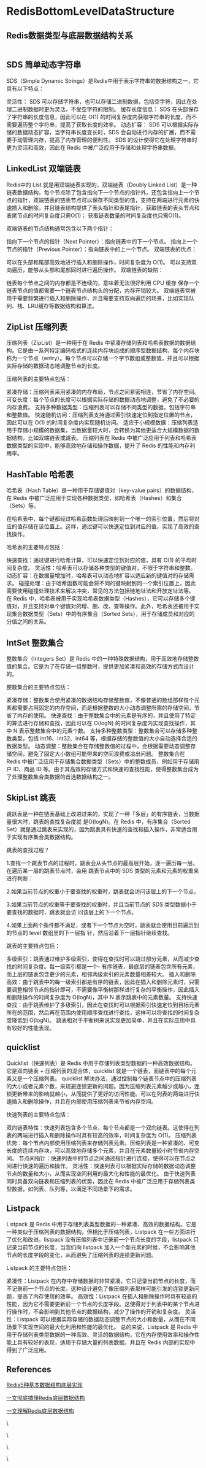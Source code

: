 # RedisBottomLevelDataStructure

## Redis数据类型与底层数据结构关系

<figure><img src="../../../.gitbook/assets/image.png" alt=""><figcaption></figcaption></figure>

## SDS 简单动态字符串&#x20;

SDS（Simple Dynamic Strings）是Redis中用于表示字符串的数据结构之一，它具有以下特点：

灵活性： SDS 可以存储字符串，也可以存储二进制数据，包括空字符，因此在处理二进制数据时更为灵活，不受空字符的限制。 缓存长度信息： SDS 在头部保存了字符串的长度信息，因此可以在 O(1) 的时间复杂度内获取字符串的长度，而不需要遍历整个字符串，提高了获取长度的效率。 动态扩容： SDS 可以根据实际存储的数据动态扩容，当字符串长度变长时，SDS 会自动进行内存的扩展，而不需要手动管理内存，提高了内存管理的便利性。 SDS 的设计使得它在处理字符串时更为灵活和高效，因此在 Redis 中被广泛应用于存储和处理字符串数据。

## LinkedList 双端链表&#x20;

Redis中的 List 就是⽤双端链表实现的，双端链表（Doubly Linked List）是一种链表数据结构，每个节点除了包含指向下一个节点的指针外，还包含指向上一个节点的指针，双端链表的链表节点可以保存不同类型的值，⽀持在两端进⾏元素的快速插⼊和删除，并且链表结构提供了表头指针和表尾指针，获取链表的表头节点和表尾节点的时间复杂度只需O(1)； 获取链表数量的时间复杂度也只需O(1)。

双端链表的节点结构通常包含以下两个指针：

指向下一个节点的指针（Next Pointer）：指向链表中的下一个节点。 指向上一个节点的指针（Previous Pointer）：指向链表中的上一个节点。 双端链表的优点：

可以在头部和尾部高效地进行插入和删除操作，时间复杂度为 O(1)。 可以支持双向遍历，能够从头部和尾部同时进行遍历操作。 双端链表的缺陷：

链表每个节点之间的内存都是不连续的，意味着⽆法很好利⽤ CPU 缓存 保存⼀个链表节点的值都需要⼀个链表节点结构头的分配，内存开销较⼤。 双端链表常被用于需要频繁进行插入和删除操作，并且需要支持双向遍历的场景，比如实现队列、栈、LRU缓存等数据结构和算法。

## ZipList 压缩列表&#x20;

压缩列表（ZipList）是一种用于在 Redis 中紧凑存储列表和哈希表数据的数据结构。它是由一系列特定编码格式的连续内存块组成的顺序型数据结构，每个内存块称为一个节点（entry）。每个节点可以存储一个字节数组或整数值，并且可以根据实际存储的数据动态地调整节点的长度。

压缩列表的主要特点包括：

紧凑存储：压缩列表采用紧凑的内存布局，节点之间紧密相连，节省了内存空间。 可变长度：每个节点的长度可以根据实际存储的数据动态地调整，避免了不必要的内存浪费。 支持多种数据类型：压缩列表可以存储不同类型的数据，包括字符串和整数值。 快速随机访问：压缩列表支持通过索引快速定位到指定位置的节点，因此可以在 O(1) 的时间复杂度内实现随机访问。 适应于小规模数据：压缩列表适用于存储小规模的数据集，当数据量较大时，会转换为其他更适合大规模数据的数据结构，比如双端链表或跳表。 压缩列表在 Redis 中被广泛应用于列表和哈希表数据类型的实现中，能够高效地存储和操作数据，提升了 Redis 的性能和内存利用率。

## HashTable 哈希表&#x20;

哈希表（Hash Table）是一种用于存储键值对（key-value pairs）的数据结构，在 Redis 中被广泛应用于实现各种数据类型，如哈希表（Hashes）和集合（Sets）等。

在哈希表中，每个键都经过哈希函数处理后映射到一个唯一的索引位置，然后将对应的值存储在该位置上。这样，通过键可以快速定位到对应的值，实现了高效的查找操作。

哈希表的主要特点包括：

快速查找：通过键进行哈希计算，可以快速定位到对应的值，具有 O(1) 的平均时间复杂度。 灵活性：哈希表可以存储各种类型的键值对，不限于字符串和整数。 动态扩容：在数据量增加时，哈希表可以动态地扩容以适应新的键值对的存储需求。 碰撞处理：由于哈希函数可能会将不同的键映射到同一个索引位置上，因此需要使用碰撞处理技术来解决冲突，常见的方法包括链地址法和开放定址法等。 在 Redis 中，哈希表被用于实现哈希表数据类型（Hashes），它可以存储多个键值对，并且支持对单个键值对的增、删、改、查等操作。此外，哈希表还被用于实现集合数据类型（Sets）中的有序集合（Sorted Sets），用于存储成员和对应的分值之间的关系。

## IntSet 整数集合&#x20;

整数集合（Integers Set）是 Redis 中的一种特殊数据结构，用于高效地存储整数值的集合。它是为了在存储一组整数时，提供更加紧凑和高效的存储方式而设计的。

整数集合的主要特点包括：

紧凑存储：整数集合使用紧凑的数据结构存储整数值，不像普通的数组那样每个元素都需要占用固定的内存空间，而是根据整数的大小动态调整所需的存储空间，节省了内存的使用。 快速查找：由于整数集合中的元素是有序的，并且使用了特定的算法进行存储和查找，因此可以在 O(logN) 的时间复杂度内实现查找操作，其中 N 表示整数集合中的元素个数。 支持多种整数类型：整数集合可以存储多种整数类型，包括 int16、int32、int64 等，根据存储的整数值的大小自动选择合适的数据类型。 动态调整：整数集合在存储整数值的过程中，会根据需要动态调整存储空间，避免了固定大小数组可能带来的空间浪费或溢出问题。 整数集合在 Redis 中被广泛应用于存储集合数据类型（Sets）中的整数成员，例如用于存储用户 ID、商品 ID 等。由于其高效的存储方式和快速的查找性能，使得整数集合成为了处理整数集合类数据的首选数据结构之一。

## SkipList 跳表&#x20;

跳跃表是⼀种在链表基础上改进过来的，实现了⼀种「多层」的有序链表，当数据量很⼤时，跳表的查找复杂度就 是O(logN)。在 Redis 中，有序集合（Sorted Set）就是通过跳表来实现的，因为跳表具有快速的查找和插入操作，非常适合用于实现有序集合类数据结构。

跳表的查找过程？

1.查找⼀个跳表节点的过程时，跳表会从头节点的最⾼层开始，逐⼀遍历每⼀层。在遍历某⼀层的跳表节点时，会⽤ 跳表节点中的 SDS 类型的元素和元素的权重来进⾏判断：

2.如果当前节点的权重⼩于要查找的权重时，跳表就会访问该层上的下⼀个节点。

3.如果当前节点的权重等于要查找的权重时，并且当前节点的 SDS 类型数据⼩于要查找的数据时，跳表就会访 问该层上的下⼀个节点。

4.如果上⾯两个条件都不满⾜，或者下⼀个节点为空时，跳表就会使⽤⽬前遍历到的节点的 level 数组⾥的下⼀层指 针，然后沿着下⼀层指针继续查找。

跳表的主要特点包括：

多级索引：跳表通过维护多级索引，使得在查找时可以跳过部分元素，从而减少查找的时间复杂度。每一级索引都是一个- 有序链表，最底层的链表包含所有元素，而上层的链表包含更少的元素，相邻两级索引的元素数量相差较大。 插入和删除高效：由于跳表中的每一级索引都是有序的链表，因此在插入和删除元素时，只需要调整相邻节点的指针即可，不需要像平衡树那样进行复杂的平衡操作，因此插入和删除操作的时间复杂度为 O(logN)，其中 N 表示跳表中的元素数量。 支持快速查找：由于跳表维护了多级索引，因此在查找时可以根据索引快速定位到目标元素所在的范围，然后再在范围内使用顺序查找进行查找，这样可以将查找的时间复杂度降低到 O(logN)。 跳表相对于平衡树来说实现更加简单，并且在实际应用中具有较好的性能表现。

## quicklist&#x20;

Quicklist（快速列表）是 Redis 中用于存储列表类型数据的一种高效数据结构。它是双向链表 + 压缩列表的混合体，quicklist 就是⼀个链表，⽽链表中的每个元素⼜是⼀个压缩列表。 quicklist 解决办法，通过控制每个链表节点中的压缩列表的⼤⼩或者元素个数，来规避连锁更新的问题。因为压缩列表元素越少或越⼩，连锁更新带来的影响就越⼩，从⽽提供了更好的访问性能。可以在列表的两端进行快速插入和删除操作，并且在内部使用压缩列表来节省内存空间。

快速列表的主要特点包括：

双向链表特性：快速列表包含多个节点，每个节点都是一个双向链表。这使得在列表的两端进行插入和删除操作时具有较高的效率，时间复杂度为 O(1)。 压缩列表优势：每个节点内部使用压缩列表来存储列表元素。压缩列表是一种紧凑的、可变长度的连续内存块，可以高效地存储多个元素，并且在元素数量较小时节省内存空间。 节点间指针：快速列表中的节点之间通过指针进行连接，使得可以在节点之间进行快速的遍历和操作。 灵活性：快速列表可以根据实际存储的数据动态调整节点的数量和大小，从而实现空间利用的最大化和性能的最优化。 由于快速列表同时具备双向链表和压缩列表的优势，因此在 Redis 中被广泛应用于存储列表类型数据，如列表、队列等，以满足不同场景下的需求。

## Listpack&#x20;

Listpack 是 Redis 中用于存储列表类型数据的一种紧凑、高效的数据结构。它是一种类似于压缩列表的数据结构，但相比于压缩列表，Listpack 在一些方面进行了优化和改进。listpack 没有压缩列表中记录前⼀个节点⻓度的字段，listpack 只记录当前节点的⻓度，当我们向 listpack 加⼊⼀个新元素的时候，不会影响其他节点的⻓度字段的变化，从⽽避免了压缩列表的连锁更新问题。

Listpack 的主要特点包括：

紧凑性：Listpack 在内存中存储数据时非常紧凑，它只记录当前节点的长度，而不记录前一个节点的长度。这种设计避免了像压缩列表那样可能引发的连锁更新问题，提高了内存使用的效率。 高效性：Listpack 在插入和删除操作时具有较高的性能，因为它不需要更新前一个节点的长度字段。这使得对于列表中的某个节点进行操作时，不会影响到其他节点的数据结构，减少了操作的开销和复杂度。 灵活性：Listpack 可以根据实际存储的数据动态调整节点的大小和数量，从而在不同场景下实现空间的最大化利用和性能的最优化。 总的来说，Listpack 是 Redis 中用于存储列表类型数据的一种高效、灵活的数据结构，它在内存使用效率和操作性能上具有较好的表现，适用于存储大量的列表数据，并且在 Redis 内部的实现中得到了广泛应用。

## References

[Redis5种基本数据结构底层实现](https://www.cnblogs.com/CryFace/p/13762241.html)

[一文彻底搞懂Redis底层数据结构](https://blog.csdn.net/weixin\_44772566/article/details/137008421)

[一文理解Redis底层数据结构](https://cloud.tencent.com/developer/article/1839596)

\


\


\


\
